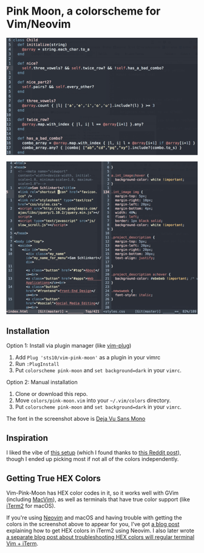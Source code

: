 # Pink Moon, a colorscheme for Vim/Neovim

![Pink Moon, iTerm2, Neovim, Ruby](img/pink-moon-ruby.png)

![Pink Moon, iTerm2, Neovim, HTML and CSS](img/pink-moon-frontend.png)

## Installation

Option 1: Install via plugin manager (like [vim-plug](https://github.com/junegunn/vim-plug))

1. Add `Plug 'sts10/vim-pink-moon'` as a plugin in your vimrc
2. Run `:PlugInstall`
3. Put `colorscheme pink-moon` and `set background=dark` in your `vimrc`. 

Option 2: Manual installation

1. Clone or download this repo.
2. Move `colors/pink-moon.vim` into your `~/.vim/colors` directory. 
3. Put `colorscheme pink-moon` and `set background=dark` in your `vimrc`. 

The font in the screenshot above is [Deja Vu Sans Mono](http://dejavu-fonts.org/wiki/Download)

## Inspiration

I liked the vibe of [this setup](https://imgur.com/a/5DSV6) (which I found thanks to [this Reddit post](https://www.reddit.com/r/unixporn/comments/7638b7/budgie_i_really_really_like_your_name/?st=j9ro3ovb&sh=e3181cb6)), though I ended up picking most if not all of the colors independently.

## Getting True HEX Colors

Vim-Pink-Moon has HEX color codes in it, so it works well with GVim (including [MacVim](https://github.com/macvim-dev/macvim/releases/)), as well as terminals that have true color support (like [iTerm2](https://iterm2.com/) for macOS). 

If you're using [Neovim](https://github.com/neovim/neovim) and macOS and having trouble with getting the colors in the screenshot above to appear for you, I've got [a blog post](https://sts10.github.io/2015/10/24/true-hex-colors-with-neovim-and-iterm2.html) explaining how to get HEX colors in iTerm2 using Neovim. I also later wrote [a separate blog post about troubleshooting HEX colors will regular terminal Vim + iTerm](https://sts10.github.io/2016/06/14/true-hex-colors-in-vim-with-iterm2.html).
